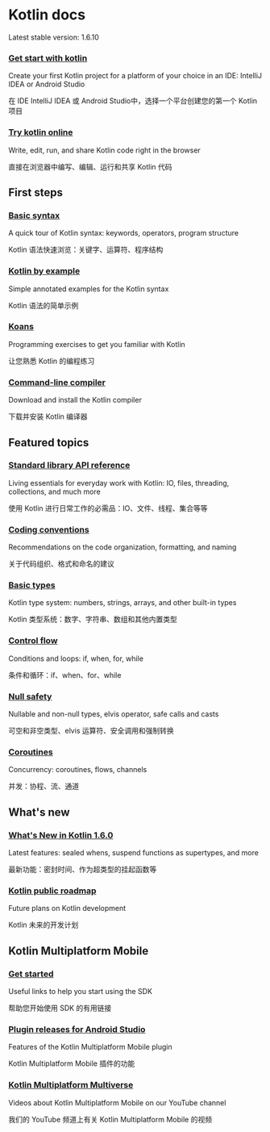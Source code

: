 
# Kotlin docs
Latest stable version: 1.6.10




### [Get start with kotlin](https://kotlinlang.org/docs/getting-started.html)

Create your first Kotlin project for a platform of your choice in an IDE: IntelliJ IDEA or Android Studio

在 IDE IntelliJ IDEA 或 Android Studio中，选择一个平台创建您的第一个 Kotlin 项目



### [Try kotlin online](https://play.kotlinlang.org/)

Write, edit, run, and share Kotlin code right in the browser

直接在浏览器中编写、编辑、运行和共享 Kotlin 代码



## First steps

### [Basic syntax](https://kotlinlang.org/docs/basic-syntax.html)

A quick tour of Kotlin syntax: keywords, operators, program structure

Kotlin 语法快速浏览：关键字、运算符、程序结构



### [Kotlin by example](https://play.kotlinlang.org/byExample/overview)

Simple annotated examples for the Kotlin syntax

Kotlin 语法的简单示例



### [Koans](https://kotlinlang.org/docs/koans.html)

Programming exercises to get you familiar with Kotlin

让您熟悉 Kotlin 的编程练习



### [Command-line compiler](https://kotlinlang.org/docs/command-line.html)

Download and install the Kotlin compiler

下载并安装 Kotlin 编译器



## Featured topics

### [Standard library API reference](https://kotlinlang.org/api/latest/jvm/stdlib/)

Living essentials for everyday work with Kotlin: IO, files, threading, collections, and much more

使用 Kotlin 进行日常工作的必需品：IO、文件、线程、集合等等



### [Coding conventions](https://kotlinlang.org/docs/coding-conventions.html)

Recommendations on the code organization, formatting, and naming

关于代码组织、格式和命名的建议



### [Basic types](https://kotlinlang.org/docs/basic-types.html)

Kotlin type system: numbers, strings, arrays, and other built-in types

Kotlin 类型系统：数字、字符串、数组和其他内置类型



### [Control flow](https://kotlinlang.org/docs/control-flow.html)

Conditions and loops: if, when, for, while

条件和循环：if、when、for、while



### [Null safety](https://kotlinlang.org/docs/null-safety.html)

Nullable and non-null types, elvis operator, safe calls and casts

可空和非空类型、elvis 运算符、安全调用和强制转换



### [Coroutines](https://kotlinlang.org/docs/coroutines-overview.html)

Concurrency: coroutines, flows, channels

并发：协程、流、通道




## What's new

### [What's New in Kotlin 1.6.0](https://kotlinlang.org/docs/whatsnew16.html)

Latest features: sealed whens, suspend functions as supertypes, and more

最新功能：密封时间、作为超类型的挂起函数等



### [Kotlin public roadmap](https://kotlinlang.org/docs/roadmap.html)

Future plans on Kotlin development

Kotlin 未来的开发计划



## Kotlin Multiplatform Mobile

### [Get started](https://kotlinlang.org/docs/multiplatform-mobile-getting-started.html)

Useful links to help you start using the SDK

帮助您开始使用 SDK 的有用链接



### [Plugin releases for Android Studio](https://kotlinlang.org/docs/multiplatform-mobile-plugin-releases.html)

Features of the Kotlin Multiplatform Mobile plugin

Kotlin Multiplatform Mobile 插件的功能



### [Kotlin Multiplatform Multiverse](https://www.youtube.com/playlist?list=PLlFc5cFwUnmy_oVc9YQzjasSNoAk4hk_C)

Videos about Kotlin Multiplatform Mobile on our YouTube channel

我们的 YouTube 频道上有关 Kotlin Multiplatform Mobile 的视频

